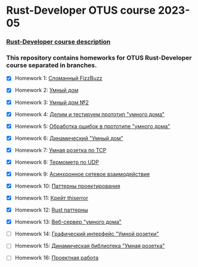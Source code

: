 # Rust-Developer OTUS course 2023-05
### [Rust-Developer course description](https://otus.ru/lessons/rust-developer/)

### This repository contains homeworks for OTUS Rust-Developer course separated in branches.

- [x] Homework 1: [Сломанный FizzBuzz](https://github.com/ppichugin/rust-developer-otus/tree/HW01)
- [x] Homework 2: [Умный дом](https://github.com/ppichugin/rust-developer-otus/tree/HW02)
- [x] Homework 3: [Умный дом №2](https://github.com/ppichugin/rust-developer-otus/tree/HW03)
- [x] Homework 4: [Делим и тестируем прототип "умного дома"](https://github.com/ppichugin/rust-developer-otus/tree/HW04)
- [x] Homework 5: [Обработка ошибок в прототипе "умного дома"](https://github.com/ppichugin/rust-developer-otus/tree/HW05)
- [x] Homework 6: [Динамический "Умный дом"](https://github.com/ppichugin/rust-developer-otus/tree/HW06)
- [x] Homework 7: [Умная розетка по TCP](https://github.com/ppichugin/rust-developer-otus/tree/HW07)
- [x] Homework 8: [Термометр по UDP](https://github.com/ppichugin/rust-developer-otus/tree/HW08)
- [x] Homework 9: [Асинхронное сетевое взаимодействие](https://github.com/ppichugin/rust-developer-otus/tree/HW09)
- [x] Homework 10: [Паттерны проектирования](https://github.com/ppichugin/rust-developer-otus/tree/HW10)
- [x] Homework 11: [Крейт thiserror](https://github.com/ppichugin/rust-developer-otus/tree/HW11)
- [x] Homework 12: [Rust паттерны](https://github.com/ppichugin/rust-developer-otus/tree/HW12)
- [x] Homework 13: [Веб-сервер "умного дома"](https://github.com/ppichugin/rust-developer-otus/tree/HW013)
- [ ] Homework 14: [Графический интерфейс "Умной розетки"](https://github.com/ppichugin/rust-developer-otus/tree/HW14)
- [ ] Homework 15: [Динамическая библиотека "Умная розетка"]()
- [ ] Homework 16: [Проектная работа]()

